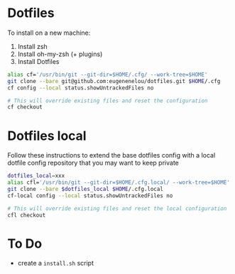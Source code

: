 # Dotfiles

To install on a new machine:

1. Install zsh
2. Install oh-my-zsh (+ plugins)
3. Install Dotfiles

```sh
alias cf='/usr/bin/git --git-dir=$HOME/.cfg/ --work-tree=$HOME'
git clone --bare git@github.com:eugenenelou/dotfiles.git $HOME/.cfg
cf config --local status.showUntrackedFiles no

# This will override existing files and reset the configuration
cf checkout
```

# Dotfiles local

Follow these instructions to extend the base dotfiles config with a local dotfile config repository that you may want to keep private

```sh
dotfiles_local=xxx
alias cfl='/usr/bin/git --git-dir=$HOME/.cfg.local/ --work-tree=$HOME'
git clone --bare $dotfiles_local $HOME/.cfg.local
cf-local config --local status.showUntrackedFiles no

# This will override existing files and reset the local configuration
cfl checkout
```

# To Do

- create a `install.sh` script
